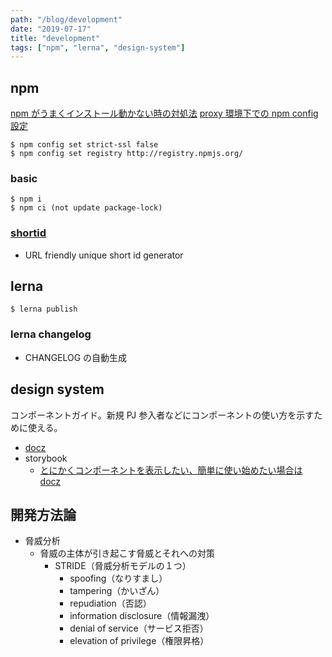 ```yaml
---
path: "/blog/development"
date: "2019-07-17"
title: "development"
tags: ["npm", "lerna", "design-system"]
---
```


## npm

[npm がうまくインストール動かない時の対処法](https://stackoverflow.com/questions/54611707/request-to-https-registry-npmjs-org-co-failed)
[proxy 環境下での npm config 設定](https://qiita.com/tenten0213/items/7ca15ce8b54acc3b5719)

```
$ npm config set strict-ssl false
$ npm config set registry http://registry.npmjs.org/
```

### basic

```
$ npm i
$ npm ci (not update package-lock)
```

### [shortid](https://www.npmjs.com/package/shortid)

- URL friendly unique short id generator

## lerna

```
$ lerna publish
```

### lerna changelog

- CHANGELOG の自動生成

## design system

コンポーネントガイド。新規 PJ 参入者などにコンポーネントの使い方を示すために使える。

- [docz](https://www.docz.site/)
- storybook
  - [とにかくコンポーネントを表示したい、簡単に使い始めたい場合は docz](https://speakerdeck.com/mukai21/doczwopjniru-retemita)

## 開発方法論

- 脅威分析
  - 脅威の主体が引き起こす脅威とそれへの対策
    - STRIDE（脅威分析モデルの１つ）
      - spoofing（なりすまし）
      - tampering（かいざん）
      - repudiation（否認）
      - information disclosure（情報漏洩）
      - denial of service（サービス拒否）
      - elevation of privilege（権限昇格）
